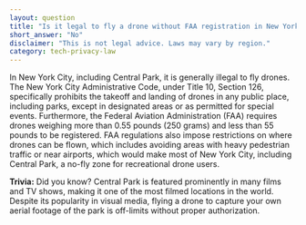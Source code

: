 ```yaml
---
layout: question
title: "Is it legal to fly a drone without FAA registration in New York City's Central Park?"
short_answer: "No"
disclaimer: "This is not legal advice. Laws may vary by region."
category: tech-privacy-law
---
```

In New York City, including Central Park, it is generally illegal to fly drones. The New York City Administrative Code, under Title 10, Section 126, specifically prohibits the takeoff and landing of drones in any public place, including parks, except in designated areas or as permitted for special events. Furthermore, the Federal Aviation Administration (FAA) requires drones weighing more than 0.55 pounds (250 grams) and less than 55 pounds to be registered. FAA regulations also impose restrictions on where drones can be flown, which includes avoiding areas with heavy pedestrian traffic or near airports, which would make most of New York City, including Central Park, a no-fly zone for recreational drone users.

**Trivia:** Did you know? Central Park is featured prominently in many films and TV shows, making it one of the most filmed locations in the world. Despite its popularity in visual media, flying a drone to capture your own aerial footage of the park is off-limits without proper authorization.
